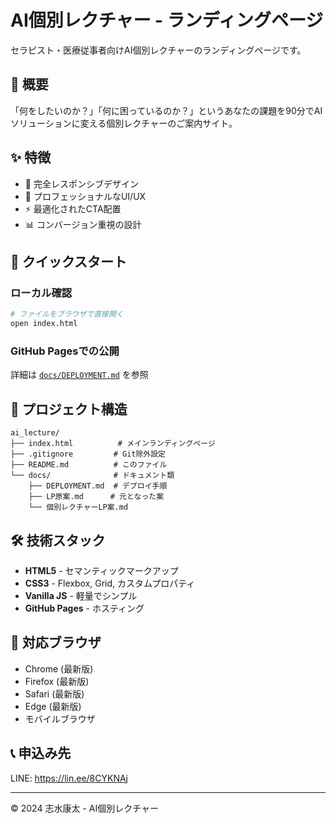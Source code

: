 # AI個別レクチャー - ランディングページ

セラピスト・医療従事者向けAI個別レクチャーのランディングページです。

## 🎯 概要

「何をしたいのか？」「何に困っているのか？」というあなたの課題を90分でAIソリューションに変える個別レクチャーのご案内サイト。

## ✨ 特徴

- 📱 完全レスポンシブデザイン
- 🎨 プロフェッショナルなUI/UX
- ⚡ 最適化されたCTA配置
- 📊 コンバージョン重視の設計

## 🚀 クイックスタート

### ローカル確認
```bash
# ファイルをブラウザで直接開く
open index.html
```

### GitHub Pagesでの公開
詳細は [`docs/DEPLOYMENT.md`](docs/DEPLOYMENT.md) を参照

## 📁 プロジェクト構造

```
ai_lecture/
├── index.html          # メインランディングページ
├── .gitignore         # Git除外設定
├── README.md          # このファイル
└── docs/              # ドキュメント類
    ├── DEPLOYMENT.md  # デプロイ手順
    ├── LP原案.md      # 元となった案
    └── 個別レクチャーLP案.md
```

## 🛠 技術スタック

- **HTML5** - セマンティックマークアップ
- **CSS3** - Flexbox, Grid, カスタムプロパティ
- **Vanilla JS** - 軽量でシンプル
- **GitHub Pages** - ホスティング

## 📱 対応ブラウザ

- Chrome (最新版)
- Firefox (最新版) 
- Safari (最新版)
- Edge (最新版)
- モバイルブラウザ

## 📞 申込み先

LINE: https://lin.ee/8CYKNAj

---

© 2024 志水康太 - AI個別レクチャー